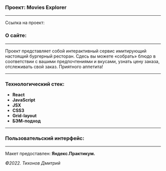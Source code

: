 ### Проект: Movies Explorer
---

Ссылка на проект:

### О сайте:
---
Проект представляет собой интерактивный сервис имитирующий настоящий бургерный ресторан. Сдесь вы можете «собрать» блюдо в соответствии с вашими предпочтениями и вкусами, узнать цену заказа,  отслеживать свой заказ. Приятного аппетита!

---
### Технологический стек:
- **React**
- **JavaScript**
- **JSX**
- **CSS3**
- **Grid-layout**
- **БЭМ-подход**
---

### Пользовательский интерфейс:

---

Макет предоставлен: **Яндекс.Практикум.**

_&copy;2022. Тихонов Дмитрий_
